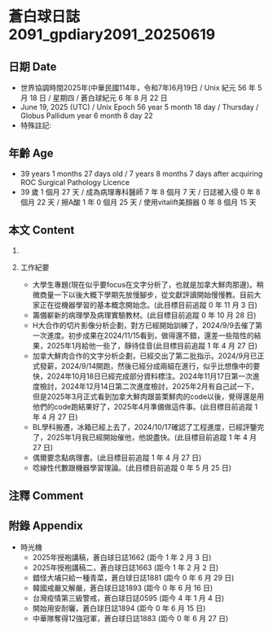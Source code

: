 [_metadata_:encoding]: - "utf-8"
[_metadata_:language]: - "zh-Hant-TW"
[_metadata_:fileformat]: - "markdown"
[_metadata_:MIME_type]: - "text/plain"
[_metadata_:markdown_version]: - "commonmark version 0.30"
[_metadata_:markdown_spec]: - "https://spec.commonmark.org/0.30/"

# 蒼白球日誌2091_gpdiary2091_20250619 #

## 日期 Date ##

* 世界協調時間2025年(中華民國114年，令和7年)6月19日 / Unix 紀元 56 年 5 月 18 日 / 星期四 / 蒼白球紀元 6 年 8 月 22 日
* June 19, 2025 (UTC) / Unix Epoch 56 year 5 month 18 day / Thursday / Globus Pallidum year 6 month 8 day 22
* 特殊註記:

## 年齡 Age ##

* 39 years 1 months 27 days old / 7 years 8 months 7 days after acquiring ROC Surgical Pathology Licence
* 39 歲 1 個月 27 天 / 成為病理專科醫師 7 年 8 個月 7 天 / 日誌被入侵 0 年 8 個月 22 天 / 擦A酸 1 年 0 個月 25 天 / 使用vitalift美顏器 0 年 8 個月 15 天

## 本文 Content ##

1. 

2. 工作紀要

    - 大學生專題(現在似乎要focus在文字分析了，也就是加拿大鮮肉那邊)。稍微商量一下以後大概下學期先放慢腳步，從文獻評讀開始慢慢教。目前大家正在從機器學習的基本概念開始念。(此目標目前追蹤 0 年 11 月 3 日)
    - 籌備嶄新的病理學及病理實驗教材。(此目標目前追蹤 0 年 10 月 28 日)
    - H大合作的切片影像分析企劃，對方已經開始訓練了，2024/9/9去催了第一次進度。初步成果在2024/11/15看到，做得還不錯，還差一些陰性的結果，2025年1月給他一些了，靜待佳音(此目標目前追蹤 1 年 4 月 27 日)
    - 加拿大鮮肉合作的文字分析企劃，已經交出了第二批指示。2024/9月已正式發薪，2024/9/14開跑，然後已經分成兩組在進行，似乎比想像中的要快，2024年10月18日已經完成部分資料標注。2024年11月17日第一次進度檢討，2024年12月14日第二次進度檢討，2025年2月有自己試一下，但是2025年3月正式看到加拿大鮮肉跟苗栗鮮肉的code以後，覺得還是用他們的code跑結果好了，2025年4月準備做這件事。(此目標目前追蹤 1 年 4 月 27 日)
    - BL學科搬遷，冰箱已經上去了，2024/10/17確認了工程進度，已經評鑒完了，2025年1月我已經開始催他，他說盡快。(此目標目前追蹤 1 年 4 月 27 日)
    - 偶爾要念點病理書。(此目標目前追蹤 1 年 4 月 27 日)
    - 唸線性代數跟機器學習理論。(此目標目前追蹤 0 年 5 月 25 日)

## 注釋 Comment ##


## 附錄 Appendix ##

* 時光機
    - 2025年授袍講稿，蒼白球日誌1662 (距今 1 年 2 月 3 日)
    - 2025年授袍講稿二，蒼白球日誌1663 (距今 1 年 2 月 2 日)
    - 錯怪大埔只給一種青菜，蒼白球日誌1881 (距今 0 年 6 月 29 日)
    - 韓國戒嚴又解嚴，蒼白球日誌1893 (距今 0 年 6 月 16 日)
    - 台灣疫情第三級警戒，蒼白球日誌0595 (距今 4 年 1 月 4 日)
    - 開始用安耐曬，蒼白球日誌1894 (距今 0 年 6 月 15 日)
    - 中華隊奪得12強冠軍，蒼白球日誌1883 (距今 0 年 6 月 27 日)
